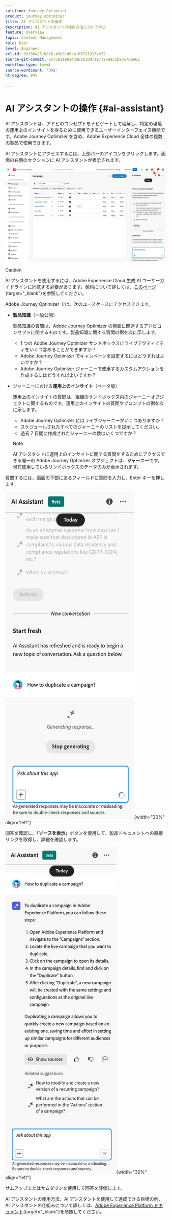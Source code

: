 ```yaml
---
solution: Journey Optimizer
product: journey optimizer
title: AI アシスタントの操作
description: AI アシスタントの活用方法について学ぶ
feature: Overview
topic: Content Management
role: User
level: Beginner
exl-id: 03136a25-b826-49e9-86c4-b3711913ee72
source-git-commit: 6c73a1ee024ca61b30d71e77268e51b93576ae62
workflow-type: tm+mt
source-wordcount: '343'
ht-degree: 94%

---
```


# AI アシスタントの操作 {#ai-assistant}

AI アシスタントは、アドビのコンセプトをナビゲートして理解し、特定の環境の運用上のインサイトを得るために使用できるユーザーインターフェイス機能です。Adobe Journey Optimizer を含め、Adobe Experience Cloud 全体の複数の製品で使用できます。

AI アシスタントにアクセスするには、上部バーのアイコンをクリックします。画面の右側のセクションに AI アシスタントが表示されます。

![](assets/do-not-localize/ai-assistant-open.png)


>[!CAUTION]
>
>AI アシスタントを使用するには、Adobe Experience Cloud 生成 AI ユーザーガイドラインに同意する必要があります。契約について詳しくは、[このページ](https://experienceleague.adobe.com/ja/docs/experience-platform/ai-assistant/home){target="_blank"}を参照してください。

Adobe Journey Optimizer では、次のユースケースにアクセスできます。

* **製品知識**（一般公開）

  製品知識の質問は、Adobe Journey Optimizer の側面に関連するアドビコンセプトに関するものです。製品知識に関する質問の例を次に示します。

   * 1 つの Adobe Journey Optimizer サンドボックスにライブアクティビティをいくつ含めることができますか？
   * Adobe Journey Optimizer でキャンペーンを設定するにはどうすればよいですか？
   * Adobe Journey Optimizer ジャーニーで使用するカスタムアクションを作成するにはどうすればよいですか？


* ジャーニーにおける&#x200B;**運用上のインサイト**（ベータ版）

  運用上のインサイトの質問は、組織のサンドボックス内のジャーニーオブジェクトに関するものです。運用上のインサイトの質問やプロンプトの例を次に示します。

   * Adobe Journey Optimizer にはライブジャーニーがいくつありますか？
   * スケジュールされたすべてのジャーニーのリストを提示してください。
   * 過去 7 日間に作成されたジャーニーの数はいくつですか？

  >[!NOTE]
  >
  >AI アシスタントに運用上のインサイトに関する質問をするためにアクセスできる唯一の Adobe Journey Optimizer オブジェクトは、**ジャーニー**&#x200B;です。現在使用しているサンドボックスのデータのみが表示されます。


質問するには、画面の下部にあるフィールドに質問を入力し、Enter キーを押します。

![](assets/do-not-localize/ai-assistant-ask.png){width="30%" align="left"}

回答を確認し、「**ソースを表示**」ボタンを使用して、製品ドキュメントへの直接リンクを取得し、詳細を確認します。

![](assets/do-not-localize/ai-assistant-answer.png){width="30%" align="left"}

サムアップまたはサムダウンを使用して回答を評価します。

AI アシスタントの使用方法、AI アシスタントを使用して達成できる目標の例、AI アシスタントの仕組みについて詳しくは、[Adobe Experience Platform ドキュメント](https://experienceleague.adobe.com/ja/docs/experience-platform/ai-assistant/home){target="_blank"}を参照してください。
